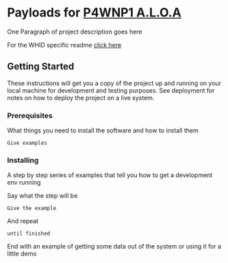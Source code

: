# Payloads for [P4WNP1 A.L.O.A](https://github.com/RoganDawes/P4wnP1_aloa)

One Paragraph of project description goes here

For the WHID specific readme [click here](WHID/README.md)

## Getting Started

These instructions will get you a copy of the project up and running on your local machine for development and testing purposes. See deployment for notes on how to deploy the project on a live system.

### Prerequisites

What things you need to install the software and how to install them

```
Give examples
```

### Installing

A step by step series of examples that tell you how to get a development env running

Say what the step will be

```
Give the example
```

And repeat

```
until finished
```

End with an example of getting some data out of the system or using it for a little demo